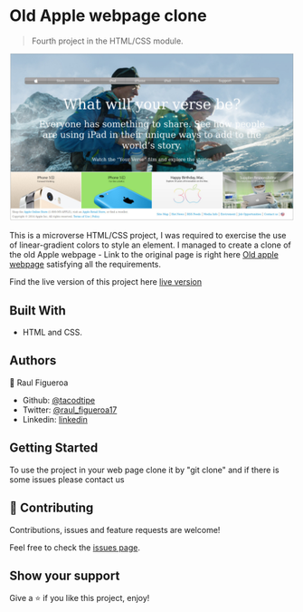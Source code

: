 # Old Apple webpage clone

> Fourth project in the HTML/CSS module.

![screenshot](./app_screenshot.png)

This is a microverse HTML/CSS project, I was required to exercise the use of linear-gradient colors to style an element.
I managed to create a clone of the old Apple webpage - Link to the original page is right here [Old apple webpage](http://archive.fo/UW4oR) satisfying all the requirements.

Find the live version of this project here [live version](https://raw.githack.com/tacodtripe/Old-Apple-Webpage/features/index.html)

## Built With

- HTML and CSS.

## Authors

👤 Raul Figueroa

- Github: [@tacodtipe](https://github.com/tacodtripe)
- Twitter: [@raul_figueroa17](https://twitter.com/raul_figueroa17)
- Linkedin: [linkedin](https://www.linkedin.com/in/luis-raul-figueroa-soto-63411118a/)

## Getting Started

To use the project in your web page clone it by "git clone" and if there is some issues please contact us

## 🤝 Contributing

Contributions, issues and feature requests are welcome!

Feel free to check the [issues page](issues/).

## Show your support

Give a ⭐️ if you like this project, enjoy!
